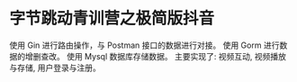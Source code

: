 # 字节跳动青训营之极简版抖音
使用 Gin  进行路由操作，与 Postman  接口的数据进行对接。
使用 Gorm  进行数据的增删查改。
使用 Mysql  数据库存储数据。
主要实现了: 视频互动, 视频播放与存储, 用户登录与注册。
